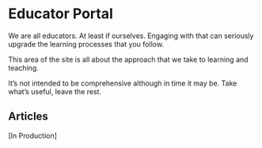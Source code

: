 
# Educator Portal

We are all educators. At least if ourselves. Engaging with that can seriously upgrade the learning processes that you follow.

This area of the site is all about the approach that we take to learning and teaching.

It’s not intended to be comprehensive although in time it may be. Take what’s useful, leave the rest.

## Articles

[In Production]
